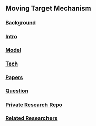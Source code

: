 ## Moving Target Mechanism

### [Background](./background)

### [Intro](./intro)

### [Model](./model)

### [Tech](./tech)

### [Papers](./papers)

### [Question](./file/question.md)

### [Private Research Repo](../../../../Moving-Target-Defense)

### [Related Researchers](./file/peers.md)
